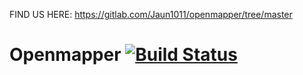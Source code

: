 
FIND US HERE: https://gitlab.com/Jaun1011/openmapper/tree/master

# Openmapper  [![Build Status](https://travis-ci.org/magdesign/MAGmapper.svg?branch=master)](https://travis-ci.org/magdesign/MAGmapper)
